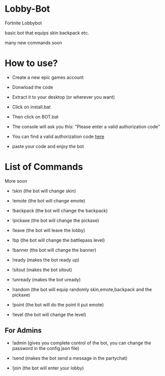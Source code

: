 # Lobby-Bot
Fortnite Lobbybot

basic bot that equips skin backpack etc.

many new commands soon

# How to use?

- Create a new epic games account 

- Donwload the code

- Extract it to your desktop (or wherever you want)

- Click on install.bat

- Then click on BOT.bat

- The console will ask you this:
"Please enter a valid authorization code"

- You can find a valid authorization code [here](https://rebrand.ly/authcode)

- paste your code and enjoy the bot

# List of Commands

More soon

- !skin (the bot will change skin)

- !emote (the bot will change emote)

- !backpack (the bot will change the backpack)

- !pickaxe (the bot will change the pickaxe)

- !leave (the bot will leave the lobby)

- !bp (the bot will change the battlepass level)

- !banner (the bot will change the banner)

- !ready (makes the bot ready up)

- !sitout (makes the bot sitout)

- !unready (makes the bot uready)

- !random (the bot will equip randomly skin,emote,backpack and the pickaxe)

- !point (the bot will do the point it put emote)

- !level (the bot will change the level)

## For Admins

- !admin (gives you complete control of the bot, you can change the password in the config.json file)

- !send (makes the bot send a message in the partychat)

- !join (the bot will enter your lobby)
